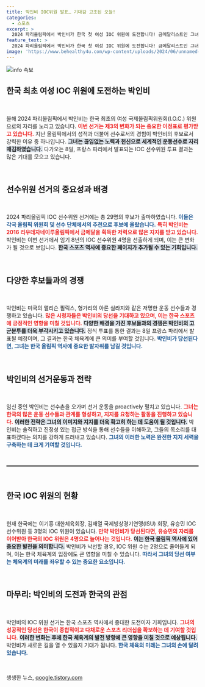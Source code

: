 ```yaml
---
title: 박인비 IOC위원 발표… 기대감 고조된 오늘!
categories:
  - 스포츠
excerpt: >
  2024 파리올림픽에서 박인비가 한국 첫 여성 IOC 위원에 도전합니다! 금메달리스트인 그녀가 역사적인 순간을 만들어낼 수 있을지 주목받고 있습니다. 클릭해서 박인비의 여정을 함께하세요!
feature_text: >
  2024 파리올림픽에서 박인비가 한국 첫 여성 IOC 위원에 도전합니다! 금메달리스트인 그녀가 역사적인 순간을 만들어낼 수 있을지 주목받고 있습니다. 클릭해서 박인비의 여정을 함께하세요!
image: 'https://www.behealthy4u.com/wp-content/uploads/2024/06/unnamed-file.png'
---
```


<p><img src="https://www.behealthy4u.com/wp-content/uploads/2024/06/unnamed-file.png" alt="info 속보" /></p>

<h2 data-ke-size="size26">한국 최초 여성 IOC 위원에 도전하는 박인비</h2>

<p data-ke-size="size16">&nbsp;</p>

<p>올해 2024 파리올림픽에서 박인비는 한국 최초의 여성 국제올림픽위원회(I.O.C.) 위원으로의 자리를 노리고 있습니다. <b><span style="color: #ee2323;">이번 선거는 제3의 변화가 되는 중요한 이정표로 평가받고 있습니다.</span></b> 지난 올림픽에서의 성적과 더불어 선수로서의 경험이 박인비의 후보로서 강력한 이유 중 하나입니다. <b><span style="background-color: #21538527;">그녀는 끊임없는 노력과 헌신으로 세계적인 운동선수로 자리매김하였습니다.</span></b> 다가오는 8일, 프랑스 파리에서 발표되는 IOC 선수위원 투표 결과는 많은 기대를 모으고 있습니다. </p>

<p data-ke-size="size16">&nbsp;</p>

<h2 data-ke-size="size26">선수위원 선거의 중요성과 배경</h2>

<p data-ke-size="size16">&nbsp;</p>

<p>2024 파리올림픽 IOC 선수위원 선거에는 총 29명의 후보가 출마하였습니다. <b><span style="color: #1a5490;">이들은 각국 올림픽 위원회 및 선수 단체에서의 추천으로 후보에 올랐습니다.</span></b> <b><span style="color: #ee2323;">특히 박인비는 2016 리우데자네이루올림픽에서 금메달을 획득한 저력으로 많은 지지를 받고 있습니다.</span></b> 박인비는 이번 선거에서 임기 8년의 IOC 선수위원 4명을 선출하게 되며, 이는 큰 변화가 될 것으로 보입니다. <b><span style="background-color: #21538527;">한국 스포츠 역사에 중요한 페이지가 추가될 수 있는 기회입니다.</span></b></p>

<p data-ke-size="size16">&nbsp;</p>

<h2 data-ke-size="size26">다양한 후보들과의 경쟁</h2>

<p data-ke-size="size16">&nbsp;</p>

<p>박인비는 미국의 앨리슨 필릭스, 헝가리의 아론 실라지와 같은 저명한 운동 선수들과 경쟁하고 있습니다. <b><span style="color: #ee2323;">많은 시청자들은 박인비의 당선을 기대하고 있으며, 이는 한국 스포츠에 긍정적인 영향을 미칠 것입니다.</span></b> <b><span style="background-color: #21538527;">다양한 배경을 가진 후보들과의 경쟁은 박인비의 고군분투를 더욱 부각시키고 있습니다.</span></b> 정식 투표를 통한 결과는 8일 프랑스 파리에서 발표될 예정이며, 그 결과는 한국 체육계에 큰 의미를 부여할 것입니다. <b><span style="color: #1a5490;">박인비가 당선된다면, 그녀는 한국 올림픽 역사에 중요한 발자취를 남길 것입니다.</span></b></p>

<p data-ke-size="size16">&nbsp;</p>

<h2 data-ke-size="size26">박인비의 선거운동과 전략</h2>

<p data-ke-size="size16">&nbsp;</p>

<p>임신 중인 박인비는 선수촌을 오가며 선거 운동을 proactively 펼치고 있습니다. <b><span style="color: #ee2323;">그녀는 한국의 많은 운동 선수들과 관계를 형성하고, 지지를 요청하는 활동을 진행하고 있습니다.</span></b> <b><span style="background-color: #21538527;">이러한 전략은 그녀의 이미지와 지지를 더욱 확고히 하는 데 도움이 될 것입니다.</span></b> 박인비는 솔직하고 진정성 있는 접근 방식을 통해 선수들을 이해하고, 그들의 목소리를 대표하겠다는 의지를 강하게 드러내고 있습니다. <b><span style="color: #1a5490;">그녀의 이러한 노력은 완전한 지지 세력을 구축하는 데 크게 기여할 것입니다.</span></b></p>

<p data-ke-size="size16">&nbsp;</p>

<hr style="height:3px; border:none; color:#333; background-color:#333;">

<p data-ke-size="size16">&nbsp;</p>

<h2 data-ke-size="size26">한국 IOC 위원의 현황</h2>

<p data-ke-size="size16">&nbsp;</p>

<p>현재 한국에는 이기흥 대한체육회장, 김재열 국제빙상경기연맹(ISU) 회장, 유승민 IOC 선수위원 등 3명의 IOC 위원이 있습니다. <b><span style="color: #ee2323;">만약 박인비가 당선된다면, 유승민의 자리를 이어받아 한국의 IOC 위원은 4명으로 늘어나는 것입니다.</span></b> <b><span style="background-color: #21538527;">이는 한국 올림픽 역사에 있어 중요한 발전을 의미합니다.</span></b> 박인비가 낙선할 경우, IOC 위원 수는 2명으로 줄어들게 되며, 이는 한국 체육계의 입장에도 큰 영향을 미칠 수 있습니다. <b><span style="color: #1a5490;">따라서 그녀의 당선 여부는 체육계의 미래를 좌우할 수 있는 중요한 요소입니다.</span></b></p>

<p data-ke-size="size16">&nbsp;</p>

<h2 data-ke-size="size26">마무리: 박인비의 도전과 한국의 관점</h2>

<p data-ke-size="size16">&nbsp;</p>

<p>박인비의 IOC 위원 선거는 한국 스포츠 역사에서 중대한 도전이자 기회입니다. <b><span style="color: #ee2323;">그녀의 성공적인 당선은 한국이 종합적이고 다채로운 스포츠 리더십을 확보하는 데 기여할 것입니다.</span></b> <b><span style="background-color: #21538527;">이러한 변화는 후에 한국 체육계의 발전 방향에 큰 영향을 미칠 것으로 예상됩니다.</span></b> 박인비가 새로운 길을 열 수 있을지 기대가 됩니다. <b><span style="color: #1a5490;">한국 체육의 미래는 그녀의 손에 달려있습니다.</span></b> </p>

<p data-ke-size="size16">&nbsp;</p>
생생한 뉴스, <a href="https://qoogle.tistory.com" rel="dofollow">qoogle.tistory.com</a>


